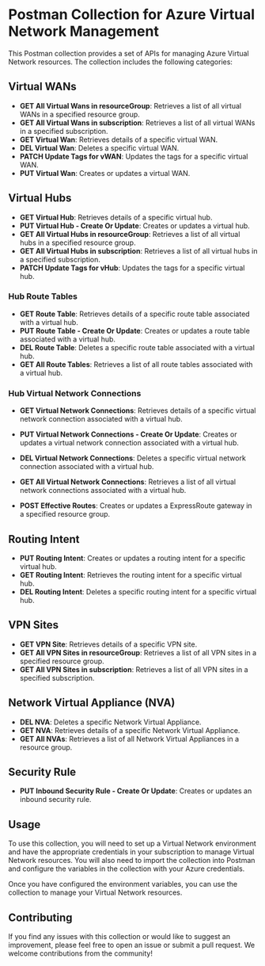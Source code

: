 # Postman Collection for Azure Virtual Network Management

This Postman collection provides a set of APIs for managing Azure Virtual Network resources. The collection includes the following categories:

## Virtual WANs

- **GET All Virtual Wans in resourceGroup**: Retrieves a list of all virtual WANs in a specified resource group.
- **GET All Virtual Wans in subscription**: Retrieves a list of all virtual WANs in a specified subscription.
- **GET Virtual Wan**: Retrieves details of a specific virtual WAN.
- **DEL Virtual Wan**: Deletes a specific virtual WAN.
- **PATCH Update Tags for vWAN**: Updates the tags for a specific virtual WAN.
- **PUT Virtual Wan**: Creates or updates a virtual WAN.

## Virtual Hubs
- **GET Virtual Hub**: Retrieves details of a specific virtual hub.
- **PUT Virtual Hub - Create Or Update**: Creates or updates a virtual hub.
- **GET All Virtual Hubs in resourceGroup**: Retrieves a list of all virtual hubs in a specified resource group.
- **GET All Virtual Hubs in subscription**: Retrieves a list of all virtual hubs in a specified subscription.
- **PATCH Update Tags for vHub**: Updates the tags for a specific virtual hub.
### Hub Route Tables

- **GET Route Table**: Retrieves details of a specific route table associated with a virtual hub.
- **PUT Route Table - Create Or Update**: Creates or updates a route table associated with a virtual hub.
- **DEL Route Table**: Deletes a specific route table associated with a virtual hub.
- **GET All Route Tables**: Retrieves a list of all route tables associated with a virtual hub.

### Hub Virtual Network Connections

- **GET Virtual Network Connections**: Retrieves details of a specific virtual network connection associated with a virtual hub.
- **PUT Virtual Network Connections - Create Or Update**: Creates or updates a virtual network connection associated with a virtual hub.
- **DEL Virtual Network Connections**: Deletes a specific virtual network connection associated with a virtual hub.
- **GET All Virtual Network Connections**: Retrieves a list of all virtual network connections associated with a virtual hub.

- **POST Effective Routes**: Creates or updates a ExpressRoute gateway in a specified resource group.

## Routing Intent

- **PUT Routing Intent**: Creates or updates a routing intent for a specific virtual hub.
- **GET Routing Intent**: Retrieves the routing intent for a specific virtual hub.
- **DEL Routing Intent**: Deletes a specific routing intent for a specific virtual hub.

## VPN Sites

- **GET VPN Site**: Retrieves details of a specific VPN site.
- **GET All VPN Sites in resourceGroup**: Retrieves a list of all VPN sites in a specified resource group.
- **GET All VPN Sites in subscription**: Retrieves a list of all VPN sites in a specified subscription.

## Network Virtual Appliance (NVA)

- **DEL NVA**: Deletes a specific Network Virtual Appliance.
- **GET NVA**: Retrieves details of a specific Network Virtual Appliance.
- **GET All NVAs**: Retrieves a list of all Network Virtual Appliances in a resource group.

## Security Rule

- **PUT Inbound Security Rule - Create Or Update**: Creates or updates an inbound security rule.

## Usage

To use this collection, you will need to set up a Virtual Network environment and have the appropriate credentials in your subscription to manage Virtual Network resources. You will also need to import the collection into Postman and configure the variables in the collection with your Azure credentials.

Once you have configured the environment variables, you can use the collection to manage your Virtual Network resources.

## Contributing

If you find any issues with this collection or would like to suggest an improvement, please feel free to open an issue or submit a pull request. We welcome contributions from the community!
